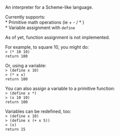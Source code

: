 
An interpreter for a Scheme-like language.  
  
  
Currently supports:  
    * Primitive math operations (ie + - / * )  
    * Variable assignment with `define`  

As of yet, function assignment is not implemented.



For example, to square 10, you might do:  
 `> (* 10 10)`  
 `return 100`
  
Or, using a variable:  
 `> (define x 10)`  
 `> (* x x)`  
 `return 100`

You can also assign a variable to a primitive function:  
 `> (define x *)`  
 `> (x 10 10)`  
 `return 100`  

Variables can be redefined, too:  
 `> (define x 10)`  
 `> (define x (+ x 5))`  
 `> (x)`  
 `return 15`  

